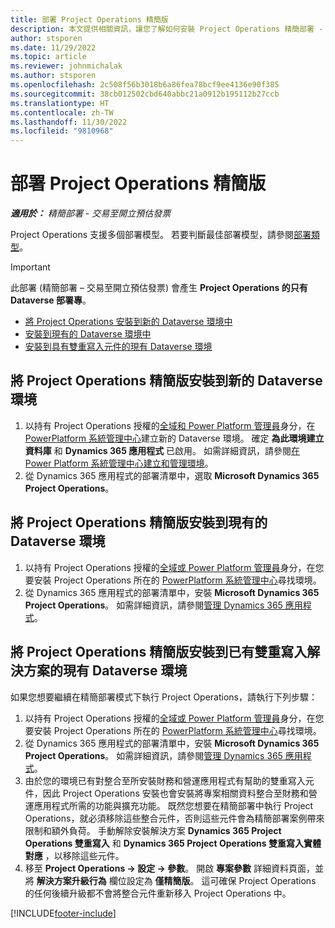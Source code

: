 ```yaml
---
title: 部署 Project Operations 精簡版
description: 本文提供相關資訊，讓您了解如何安裝 Project Operations 精簡部署 - 交易至開立預估發票。
author: stsporen
ms.date: 11/29/2022
ms.topic: article
ms.reviewer: johnmichalak
ms.author: stsporen
ms.openlocfilehash: 2c508f56b3018b6a86fea78bcf9ee4136e90f385
ms.sourcegitcommit: 38cb012502cbd640abbc21a0912b195112b27ccb
ms.translationtype: HT
ms.contentlocale: zh-TW
ms.lasthandoff: 11/30/2022
ms.locfileid: "9810968"
---
```

# <a name="deploy-project-operations-lite"></a>部署 Project Operations 精簡版

_**適用於：** 精簡部署 - 交易至開立預估發票_



Project Operations 支援多個部署模型。 若要判斷最佳部署模型，請參閱[部署類型](determine-deployment-type.md)。


> [!IMPORTANT]
> 此部署 (精簡部署 – 交易至開立預估發票) 會產生 **Project Operations 的只有 Dataverse 部署專**。

- [將 Project Operations 安裝到新的 Dataverse 環境中](#new)
- [安裝到現有的 Dataverse 環境中](#existing)
- [安裝到具有雙重寫入元件的現有 Dataverse 環境](#existingdw)



## <a name="install-project-operations-lite-to-a-new-dataverse-environment"></a><a name="new"></a>將 Project Operations 精簡版安裝到新的 Dataverse 環境

1. 以持有 Project Operations 授權的[全域和 Power Platform 管理員](/power-platform/admin/global-service-administrators-can-administer-without-license)身分，在 [PowerPlatform 系統管理中心](https://admin.powerplatform.com)建立新的 Dataverse 環境。 確定 **為此環境建立資料庫** 和 **Dynamics 365 應用程式** 已啟用。 如需詳細資訊，請參閱[在 Power Platform 系統管理中心建立和管理環境](/power-platform/admin/create-environment#create-an-environment-in-the-power-platform-admin-center)。
1. 從 Dynamics 365 應用程式的部署清單中，選取 **Microsoft Dynamics 365 Project Operations**。


## <a name="install-project-operations-lite-to-an-existing-dataverse-environment"></a><a name="existing"></a>將 Project Operations 精簡版安裝到現有的 Dataverse 環境 
1. 以持有 Project Operations 授權的[全域或 Power Platform 管理員](/power-platform/admin/global-service-administrators-can-administer-without-license)身分，在您要安裝 Project Operations 所在的 [PowerPlatform 系統管理中心](https://admin.powerplatform.com)尋找環境。
1. 從 Dynamics 365 應用程式的部署清單中，安裝 **Microsoft Dynamics 365 Project Operations**。 如需詳細資訊，請參閱[管理 Dynamics 365 應用程式](/power-platform/admin/manage-apps)。

## <a name="install-project-operations-lite-to-an-existing-dataverse-environment-where-dual-write-solutions-are-already-present"></a><a name="existingdw"></a>將 Project Operations 精簡版安裝到已有雙重寫入解決方案的現有  Dataverse 環境

如果您想要繼續在精簡部署模式下執行 Project Operations，請執行下列步驟：

1. 以持有 Project Operations 授權的[全域或 Power Platform 管理員](/power-platform/admin/global-service-administrators-can-administer-without-license)身分，在您要安裝 Project Operations 所在的 [PowerPlatform 系統管理中心](https://admin.powerplatform.com)尋找環境。
1. 從 Dynamics 365 應用程式的部署清單中，安裝 **Microsoft Dynamics 365 Project Operations**。 如需詳細資訊，請參閱[管理 Dynamics 365 應用程式](/power-platform/admin/manage-apps)。
1. 由於您的環境已有對整合至所安裝財務和營運應用程式有幫助的雙重寫入元件，因此 Project Operations 安裝也會安裝將專案相關資料整合至財務和營運應用程式所需的功能與擴充功能。 既然您想要在精簡部署中執行 Project Operations，就必須移除這些整合元件，否則這些元件會為精簡部署案例帶來限制和額外負荷。 手動解除安裝解決方案 **Dynamics 365 Project Operations 雙重寫入** 和 **Dynamics 365 Project Operations 雙重寫入實體對應** ，以移除這些元件。
1. 移至 **Project Operations -> 設定 -> 參數**。 開啟 **專案參數** 詳細資料頁面，並將 **解決方案升級行為** 欄位設定為 **僅精簡版**。 這可確保 Project Operations 的任何後續升級都不會將整合元件重新移入 Project Operations 中。  

[!INCLUDE[footer-include](../includes/footer-banner.md)]

